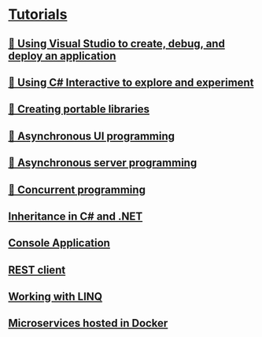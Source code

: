 # [Tutorials](index.md)
## [🔧 Using Visual Studio to create, debug, and deploy an application](create-debug-deploy.md)
## [🔧 Using C# Interactive to explore and experiment](exploring-with-csharp-interactive.md)
## [🔧 Creating portable libraries](creating-portable-libraries.md)
## [🔧 Asynchronous UI programming](asynchronous-ui-programming.md)
## [🔧 Asynchronous server programming](asynchronous-server-programming.md)
## [🔧 Concurrent programming](concurrent-programming.md)
## [Inheritance in C# and .NET](inheritance.md)
## [Console Application](console-teleprompter.md)
## [REST client](console-webapiclient.md)
## [Working with LINQ](working-with-linq.md)
## [Microservices hosted in Docker](microservices.md)
